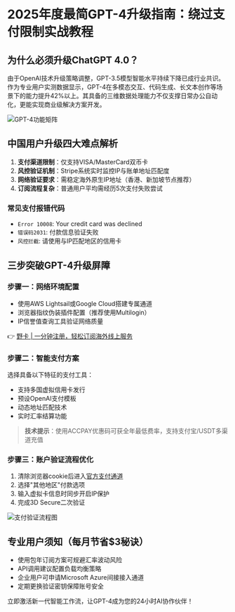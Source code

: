 # 2025年度最简GPT-4升级指南：绕过支付限制实战教程

## 为什么必须升级ChatGPT 4.0？
由于OpenAI技术升级策略调整，GPT-3.5模型智能水平持续下降已成行业共识。作为专业用户实测数据显示，GPT-4在多模态交互、代码生成、长文本创作等场景下的能力提升42%以上。其具备的三维数据处理能力不仅支撑日常办公自动化，更能实现商业级解决方案开发。

![GPT-4功能矩阵](https://bbtdd.com/wp-content/uploads/img/022009018.webp)

## 中国用户升级四大难点解析
1. **支付渠道限制**：仅支持VISA/MasterCard双币卡
2. **风控验证机制**：Stripe系统实时监控IP与账单地址匹配度
3. **网络验证要求**：需稳定海外原生IP地址（香港、新加坡节点推荐）
4. **订阅流程复杂**：普通用户平均需经历5次支付失败尝试

### 常见支付报错代码
- `Error 10008`: Your credit card was declined
- `错误码2031`: 付款信息验证失败
- `风控拦截`: 请使用与IP匹配地区的信用卡

## 三步突破GPT-4升级屏障

### 步骤一：网络环境配置
- 使用AWS Lightsail或Google Cloud搭建专属通道
- 浏览器指纹伪装插件配置（推荐使用Multilogin）
- IP信誉值查询工具验证网络质量

👉 [野卡 | 一分钟注册，轻松订阅海外线上服务](https://bbtdd.com/yeka)

### 步骤二：智能支付方案
选择具备以下特征的支付工具：
- 支持多国虚拟信用卡发行
- 预设OpenAI支付模板
- 动态地址匹配技术
- 实时汇率结算功能

> **技术提示**：使用ACCPAY优惠码可获全年最低费率，支持支付宝/USDT多渠道充值

### 步骤三：账户验证流程优化
1. 清除浏览器cookie后进入[官方支付通道](https://chat.openai.com/invite/accepted)
2. 选择"其他地区"付款选项
3. 输入虚拟卡信息时同步开启IP保护
4. 完成3D Secure二次验证

![支付验证流程图](https://bbtdd.com/wp-content/uploads/img/570700177.webp)

## 专业用户须知（每月节省$3秘诀）
- 使用包年订阅方案可规避汇率波动风险
- API调用建议配置负载均衡策略
- 企业用户可申请Microsoft Azure间接接入通道
- 定期更换验证密钥保障账号安全

立即激活新一代智能工作流，让GPT-4成为您的24小时AI协作伙伴！